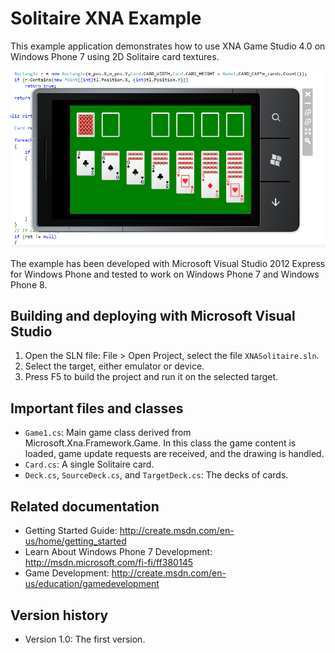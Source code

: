 Solitaire XNA Example
=====================

This example application demonstrates how to use XNA Game Studio 4.0 on
Windows Phone 7 using 2D Solitaire card textures.

![Screenshot](/doc/screenshots/xnasolitaire_2.png?raw=true)

The example has been developed with Microsoft Visual Studio 2012 Express for
Windows Phone and tested to work on Windows Phone 7 and Windows Phone 8.


Building and deploying with Microsoft Visual Studio
-------------------------------------------------------------------------------

1. Open the SLN file: File > Open Project, select the file `XNASolitaire.sln`.
2. Select the target, either emulator or device.
3. Press F5 to build the project and run it on the selected target.


Important files and classes
-------------------------------------------------------------------------------

* `Game1.cs`: Main game class derived from Microsoft.Xna.Framework.Game. In this 
  class the game content is loaded, game update requests are received, and the 
  drawing is handled.
* `Card.cs`: A single Solitaire card.
* `Deck.cs`, `SourceDeck.cs`, and `TargetDeck.cs`: The decks of cards.


Related documentation
-------------------------------------------------------------------------------

* Getting Started Guide: http://create.msdn.com/en-us/home/getting_started
* Learn About Windows Phone 7 Development: http://msdn.microsoft.com/fi-fi/ff380145
* Game Development: http://create.msdn.com/en-us/education/gamedevelopment


Version history
-------------------------------------------------------------------------------

* Version 1.0: The first version.
